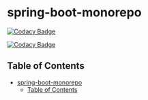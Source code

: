 # spring-boot-monorepo

[![Codacy Badge](https://app.codacy.com/project/badge/Grade/6f41092b9a6d420b87da42d29650f7c3)](https://app.codacy.com/gh/mrlonis/spring-boot-monorepo/dashboard?utm_source=gh&utm_medium=referral&utm_content=&utm_campaign=Badge_grade)

[![Codacy Badge](https://app.codacy.com/project/badge/Coverage/6f41092b9a6d420b87da42d29650f7c3)](https://app.codacy.com/gh/mrlonis/spring-boot-monorepo/dashboard?utm_source=gh&utm_medium=referral&utm_content=&utm_campaign=Badge_coverage)

## Table of Contents

<!-- TOC -->
* [spring-boot-monorepo](#spring-boot-monorepo)
  * [Table of Contents](#table-of-contents)

<!-- TOC -->
